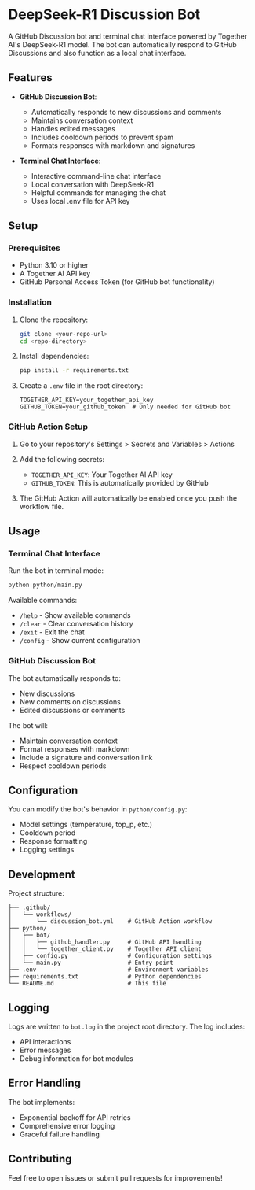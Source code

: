 # DeepSeek-R1 Discussion Bot

A GitHub Discussion bot and terminal chat interface powered by Together AI's DeepSeek-R1 model. The bot can automatically respond to GitHub Discussions and also function as a local chat interface.

## Features

- **GitHub Discussion Bot**:
  - Automatically responds to new discussions and comments
  - Maintains conversation context
  - Handles edited messages
  - Includes cooldown periods to prevent spam
  - Formats responses with markdown and signatures

- **Terminal Chat Interface**:
  - Interactive command-line chat interface
  - Local conversation with DeepSeek-R1
  - Helpful commands for managing the chat
  - Uses local .env file for API key

## Setup

### Prerequisites

- Python 3.10 or higher
- A Together AI API key
- GitHub Personal Access Token (for GitHub bot functionality)

### Installation

1. Clone the repository:
   ```bash
   git clone <your-repo-url>
   cd <repo-directory>
   ```

2. Install dependencies:
   ```bash
   pip install -r requirements.txt
   ```

3. Create a `.env` file in the root directory:
   ```env
   TOGETHER_API_KEY=your_together_api_key
   GITHUB_TOKEN=your_github_token  # Only needed for GitHub bot
   ```

### GitHub Action Setup

1. Go to your repository's Settings > Secrets and Variables > Actions
2. Add the following secrets:
   - `TOGETHER_API_KEY`: Your Together AI API key
   - `GITHUB_TOKEN`: This is automatically provided by GitHub

3. The GitHub Action will automatically be enabled once you push the workflow file.

## Usage

### Terminal Chat Interface

Run the bot in terminal mode:
```bash
python python/main.py
```

Available commands:
- `/help` - Show available commands
- `/clear` - Clear conversation history
- `/exit` - Exit the chat
- `/config` - Show current configuration

### GitHub Discussion Bot

The bot automatically responds to:
- New discussions
- New comments on discussions
- Edited discussions or comments

The bot will:
- Maintain conversation context
- Format responses with markdown
- Include a signature and conversation link
- Respect cooldown periods

## Configuration

You can modify the bot's behavior in `python/config.py`:

- Model settings (temperature, top_p, etc.)
- Cooldown period
- Response formatting
- Logging settings

## Development

Project structure:
```
├── .github/
│   └── workflows/
│       └── discussion_bot.yml    # GitHub Action workflow
├── python/
│   ├── bot/
│   │   ├── github_handler.py     # GitHub API handling
│   │   └── together_client.py    # Together API client
│   ├── config.py                 # Configuration settings
│   └── main.py                   # Entry point
├── .env                          # Environment variables
├── requirements.txt              # Python dependencies
└── README.md                     # This file
```

## Logging

Logs are written to `bot.log` in the project root directory. The log includes:
- API interactions
- Error messages
- Debug information for bot modules

## Error Handling

The bot implements:
- Exponential backoff for API retries
- Comprehensive error logging
- Graceful failure handling

## Contributing

Feel free to open issues or submit pull requests for improvements!